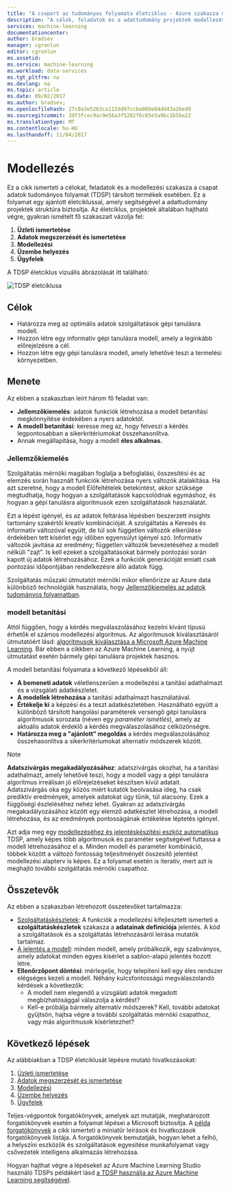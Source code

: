 ```yaml
---
title: "A csoport az tudományos folyamata életciklus - Azure szakasza modellezési |} Microsoft Docs"
description: "A célok, feladatok és a adattudomány projektek modellezési szakaszának termékek esetében"
services: machine-learning
documentationcenter: 
author: bradsev
manager: cgronlun
editor: cgronlun
ms.assetid: 
ms.service: machine-learning
ms.workload: data-services
ms.tgt_pltfrm: na
ms.devlang: na
ms.topic: article
ms.date: 09/02/2017
ms.author: bradsev;
ms.openlocfilehash: 27c0a3e5263ca112dd97ccba069e64dd43a26ed9
ms.sourcegitcommit: 3df3fcec9ac9e56a3f5282f6c65e5a9bc1b5ba22
ms.translationtype: MT
ms.contentlocale: hu-HU
ms.lasthandoff: 11/04/2017
---
```

# <a name="modeling"></a>Modellezés

Ez a cikk ismerteti a célokat, feladatok és a modellezési szakasza a csapat adatok tudományos folyamat (TDSP) társított termékek esetében. Ez a folyamat egy ajánlott életciklussal, amely segítségével a adattudomány projektek struktúra biztosítja. Az életciklus, projektek általában hajtható végre, gyakran ismételt fő szakaszait vázolja fel:

   1. **Üzleti ismertetése**
   2. **Adatok megszerzését és ismertetése**
   3. **Modellezési**
   4. **Üzembe helyezés**
   5. **Ügyfelek**

A TDSP életciklus vizuális ábrázolását itt található:

![TDSP életciklusa](./media/lifecycle/tdsp-lifecycle2.png) 


## <a name="goals"></a>Célok
* Határozza meg az optimális adatok szolgáltatások gépi tanulásra modell.
* Hozzon létre egy informatív gépi tanulásra modell, amely a leginkább előrejelzésre a cél.
* Hozzon létre egy gépi tanulásra modell, amely lehetővé teszi a termelési környezetben.

## <a name="how-to-do-it"></a>Menete
Az ebben a szakaszban leírt három fő feladat van:

  * **Jellemzőkiemelés**: adatok funkciók létrehozása a modell betanítási megkönnyítése érdekében a nyers adatoktól.
  * **A modell betanítási**: keresse meg az, hogy felveszi a kérdés legpontosabban a sikerkritériumokat összehasonlítva.
  * Annak megállapítása, hogy a modell **éles alkalmas.**

### <a name="feature-engineering"></a>Jellemzőkiemelés
Szolgáltatás mérnöki magában foglalja a befoglalási, összesítési és az elemzés során használt funkciók létrehozása nyers változók átalakítása. Ha azt szeretné, hogy a modell Előfeltételek betekintést, akkor szüksége megtudhatja, hogy hogyan a szolgáltatások kapcsolódnak egymáshoz, és hogyan a gépi tanulásra algoritmusok ezen szolgáltatások használatát. 

Ezt a lépést igényel, és az adatok feltárása lépésben beszerzett insights tartomány szakértői kreatív kombinációját. A szolgáltatás a Keresés és informatív változóval együtt, de túl sok független változók elkerülése érdekében tett kísérlet egy időben egyensúlyt igényel szó. Informatív változók javítása az eredmény; független változók bevezetéséhez a modell nélküli "zajt". Is kell ezeket a szolgáltatásokat bármely pontozási során kapott új adatok létrehozásához. Ezek a funkciók generációját emiatt csak pontozási időpontjában rendelkezésre álló adatok függ. 

Szolgáltatás műszaki útmutatót mérnöki mikor ellenőrizze az Azure data különböző technológiák használata, hogy [Jellemzőkiemelés az adatok tudományos folyamatban](create-features.md). 

### <a name="model-training"></a>modell betanítási
Attól függően, hogy a kérdés megválaszolásához kezelni kívánt típusú érhetők el számos modellezési algoritmus. Az algoritmusok kiválasztásáról útmutatóért lásd: [algoritmusok kiválasztása a Microsoft Azure Machine Learning](../studio/algorithm-choice.md). Bár ebben a cikkben az Azure Machine Learning, a nyújt útmutatást esetén bármely gépi tanulásra projektek hasznos. 

A modell betanítási folyamata a következő lépésekből áll: 

   * **A bemeneti adatok** véletlenszerűen a modellezési a tanítási adathalmazt és a vizsgálati adatkészletet.
   * **A modellek létrehozása** a tanítási adathalmazt használatával.
   * **Értékelje ki** a képzési és a teszt adatkészletében. Használható együtt a különböző társított hangolási paraméterek versengő gépi tanulásra algoritmusok sorozata (néven egy *paraméter ismétlés*), amely az aktuális adatok érdeklő a kérdés megválaszolásához célközönségre.
   * **Határozza meg a "ajánlott" megoldás** a kérdés megválaszolásához összehasonlítva a sikerkritériumokat alternatív módszerek között.

> [!NOTE]
> **Adatszivárgás megakadályozásához**: adatszivárgás okozhat, ha a tanítási adathalmazt, amely lehetővé teszi, hogy a modell vagy a gépi tanulásra algoritmus irreálisan jó előrejelzéseket készítsen kívül adatait. Adatszivárgás oka egy közös miért kutatók beolvasása ideg, ha csak prediktív eredmények, amelyek adatokat úgy tűnik, túl alacsony. Ezek a függőségi észleléséhez nehéz lehet. Gyakran az adatszivárgás megakadályozásához között egy elemző adatkészlet létrehozása, a modell létrehozása, és az eredmények pontosságának értékelése léptetés igényel. 
> 
> 

Azt adja meg egy [modellezéséhez és jelentéskészítési eszköz automatikus](https://github.com/Azure/Azure-TDSP-Utilities/blob/master/DataScienceUtilities/Modeling) TDSP, amely képes több algoritmusok és paraméter segítségével futtassa a modell létrehozásához el a. Minden modell és paraméter kombináció, többek között a változó fontosság teljesítményét összesítő jelentést modellezési alapterv is képes. Ez a folyamat esetén is iteratív, mert azt is meghajtó további szolgáltatás mérnöki csapathoz. 

## <a name="artifacts"></a>Összetevők
Az ebben a szakaszban létrehozott összetevőket tartalmazza:

   * [Szolgáltatáskészletek](https://github.com/Azure/Azure-TDSP-ProjectTemplate/blob/master/Docs/DataReport/Data%20Defintion.md#feature-sets): A funkciók a modellezési kifejlesztett ismerteti a **szolgáltatáskészletek** szakasza a **adatainak definíciója** jelentés. A kód a szolgáltatások és a szolgáltatás létrehozásáról leírása mutatók tartalmaz.
   * [A jelentés a modell](https://github.com/Azure/Azure-TDSP-ProjectTemplate/blob/master/Docs/Model/Model%201/Model%20Report.md): minden modell, amely próbálkozik, egy szabványos, amely adatokat minden egyes kísérlet a sablon-alapú jelentés hozott létre.
   * **Ellenőrzőpont döntési**: mérlegelje, hogy telepíteni kell egy éles rendszer elégséges kezeli a modell. Néhány kulcsfontosságú megválaszolandó kérdések a következők:
     * A modell nem elegendő a vizsgálati adatok megadott megbízhatósággal válaszolja a kérdést? 
     * Kell-e próbálja bármely alternatív módszerek? Kell, további adatokat gyűjtsön, hajtsa végre a további szolgáltatás mérnöki csapathoz, vagy más algoritmusok kísérletezhet?

## <a name="next-steps"></a>Következő lépések

Az alábbiakban a TDSP életciklusát lépésre mutató hivatkozásokat:

   1. [Üzleti ismertetése](lifecycle-business-understanding.md)
   2. [Adatok megszerzését és ismertetése](lifecycle-data.md)
   3. [Modellezési](lifecycle-modeling.md)
   4. [Üzembe helyezés](lifecycle-deployment.md)
   5. [Ügyfelek](lifecycle-acceptance.md)

Teljes-végpontok forgatókönyvek, amelyek azt mutatják, meghatározott forgatókönyvek esetén a folyamat lépései a Microsoft biztosítja. A [példa forgatókönyvek](walkthroughs.md) a cikk ismerteti a miniatűr leírások és hivatkozások forgatókönyvek listája. A forgatókönyvek bemutatják, hogyan lehet a felhő, a helyszíni eszközök és szolgáltatások egyesítése munkafolyamat vagy csővezeték intelligens alkalmazás létrehozása. 

Hogyan hajthat végre a lépéseket az Azure Machine Learning Studio használó TDSPs példákért lásd [a TDSP használja az Azure Machine Learning segítségével](http://aka.ms/datascienceprocess). 
